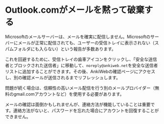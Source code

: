 # Outlook.comがメールを黙って破棄する

Microsoftのメールサーバーは、メールを確実に配信しません。Microsoftのサーバーにメールが正常に配信されても、ユーザーの受信トレイに表示されない（スパムフォルダにも入らない）という報告が多数あります。

これを回避するために、受信トレイの歯車アイコンをクリックし、「安全な送信者とブロックされた送信者」に移動して、`noreply@ankiweb.net`を安全な送信者リストに追加することができます。その後、AnkiWebの確認ページにアクセスし、別の確認メールが送信されるまでリフレッシュします。

問題が続く場合は、信頼性の高いメール配信を行う別のメールプロバイダー（無料のgmail.comアカウントなど）を使用する必要があります。

メールの確認は面倒かもしれませんが、連絡方法が機能していることは重要です。連絡方法がないと、パスワードを忘れた場合にアカウントを回復することができません。